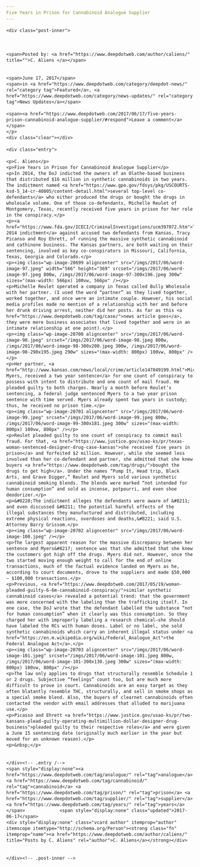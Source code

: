 ```yaml
---
Five Years in Prison for Cannabinoid Analogue Supplier
---
```

<article class="post-listing post-20690 post type-post status-publish format-standard has-post-thumbnail hentry  tag-analogue tag-cannabinoid tag-prison tag-supplier tag-years">
    
    <div class="post-inner">
    
    
        
    <span>Posted by: <a href="https://www.deepdotweb.com/author/caliens/" title="">C. Aliens </a></span>
    
    
    <span>June 17, 2017</span>
    <span>in <a href="https://www.deepdotweb.com/category/deepdot-news/" rel="category tag">Featured</a>, <a href="https://www.deepdotweb.com/category/news-updates/" rel="category tag">News Updates</a></span>
    
    <span><a href="https://www.deepdotweb.com/2017/06/17/five-years-prison-cannabinoid-analogue-supplier/#respond">Leave a comment</a></span>
    </p>
    <div class="clear"></div>
    
    <div class="entry">
    
    <p>C. Aliens</p>
    <p>Five Years in Prison for Cannabinoid Analogue Supplier</p>
    <p>In 2014, the DoJ indicted the owners of an Olathe-based business that distributed $16 million in synthetic cannabinoids in two years. The indictment named <a href="https://www.gpo.gov/fdsys/pkg/USCOURTS-ksd-5_14-cr-40005/content-detail.html">several top-level co-defendants</a> who either produced the drugs or bought the drugs in wholesale volume. One of those co-defendants, Michelle Reulet of Montgomery, Texas, recently received five years in prison for her role in the conspiracy.</p>
    <p><a href="https://www.fda.gov/ICECI/CriminalInvestigations/ucm397072.htm">The 2014 indictment</a> against accused two defendants from Kansas, Tracy Picanso and Roy Ehrett, of running the massive synthetic cannabinoid and cathinone business. The Kansas partners, are both waiting on their sentencing, involved as key co-conspirators in Missouri, California, Texas, Georgia and Colorado.</p>
    <p><img class="wp-image-20699 aligncenter" src="/imgs/2017/06/word-image-97.jpeg" width="566" height="369" srcset="/imgs/2017/06/word-image-97.jpeg 800w, /imgs/2017/06/word-image-97-300x196.jpeg 300w" sizes="(max-width: 566px) 100vw, 566px" /></p>
    <p>Michelle Reulet operated a company in Texas called Bully Wholesale with her partner. (I used the word “partner” as they lived together, worked together, and once were an intimate couple. However, his social media profiles made no mention of a relationship with her and before her drunk driving arrest, neither did her posts. As far as this <a href="https://www.deepdotweb.com/tag/case/">news article goes</a>, they were mere business associates that lived together and were in an intimate relationship at one point).</p>
    <p><img class="wp-image-20700 aligncenter" src="/imgs/2017/06/word-image-98.jpeg" srcset="/imgs/2017/06/word-image-98.jpeg 800w, /imgs/2017/06/word-image-98-300x200.jpeg 300w, /imgs/2017/06/word-image-98-290x195.jpeg 290w" sizes="(max-width: 800px) 100vw, 800px" /></p>
    <p>Her partner, <a href="http://www.kansas.com/news/local/crime/article147849199.html">Michael Myers, received a two year sentence</a> for one count of conspiracy to possess with intent to distribute and one count of mail fraud. He pleaded guilty to both charges. Nearly a month before Reulet’s sentencing, a federal judge sentenced Myers to a two year prison sentence with time served. Myers already spent two years in custody; thus, he received no prison time.</p>
    <p><img class="wp-image-20701 aligncenter" src="/imgs/2017/06/word-image-99.jpeg" srcset="/imgs/2017/06/word-image-99.jpeg 800w, /imgs/2017/06/word-image-99-300x181.jpeg 300w" sizes="(max-width: 800px) 100vw, 800px" /></p>
    <p>Reulet pleaded guilty to one count of conspiracy to commit mail fraud. For that, <a href="https://www.justice.gov/usao-ks/pr/texas-woman-sentenced-designer-drug-case-kansas">she received five years in prison</a> and forfeited​ $2 million. However, while she seemed less involved than her co-defendant and partner, she admitted that she knew buyers <a href="https://www.deepdotweb.com/tag/drugs/">bought the drugs to get high</a>. Under the names “Pump It, Head trip, Black Arts, and Grave Digger,” Reulet and Myers sold various synthetic cannabinoid smoking blends. The blends were marked “not intended for human consumption” and sold as incense, potpourri, and even shoe deodorizer.</p>
    <p>&#8220;The indictment alleges the defendants were aware of &#8211; and even discussed &#8211; the potential harmful effects of the illegal substances they manufactured and distributed, including extreme physical reactions, overdoses and deaths,&#8221; said U.S. Attorney Barry Grissom.</p>
    <p><img class="wp-image-20702 aligncenter" src="/imgs/2017/06/word-image-100.jpeg" /></p>
    <p>The largest apparent reason for the massive discrepancy between her sentence and Myers&#8217; sentence was that she admitted that she knew the customers got high off the drugs. Myers did not. However, once the two started moving enough weight to call for the end of online transactions, much of the factual evidence landed on Myers as he, according to court documents, drove to the suppliers and made $50,000 – $100,000 transactions.</p>
    <p>Previous, <a href="https://www.deepdotweb.com/2017/05/19/woman-pleaded-guilty-6-6m-cannabinoid-conspiracy/">similar synthetic cannabinoid cases</a> revealed a potential trend: that the government was more concerned with the labeling than the trafficking itself. In one case, the DoJ wrote that the defendant labelled the substance “not for human consumption” when it clearly was this consumption. So they charged her with improperly labeling a research chemical—she should have labeled the RCs with human doses. Label or no label, she sold synthetic cannabinoids which carry an inherent illegal status under <a href="https://en.m.wikipedia.org/wiki/Federal_Analogue_Act">the Federal Analogue Act</a>.</p>
    <p><img class="wp-image-20703 aligncenter" src="/imgs/2017/06/word-image-101.jpeg" srcset="/imgs/2017/06/word-image-101.jpeg 800w, /imgs/2017/06/word-image-101-300x130.jpeg 300w" sizes="(max-width: 800px) 100vw, 800px" /></p>
    <p>The law only applies to drugs that structurally resemble Schedule 1 or 2 drugs. Subjective “feelings” count too, but are much more difficult to prove in court. Cannabinoids are an easy target as they often blatantly resemble THC, structurally, and sell in smoke shops as a special smoke blend. Also, the buyers of clearnet cannabinoids often contacted the vendor with email addresses that alluded to marijuana use.</p>
    <p>Picasso and Ehrett <a href="https://www.justice.gov/usao-ks/pr/two-kansans-plead-guilty-operating-multimillion-dollar-designer-drug-business">pleaded guilty to their respective roles</a> and were given a June 15 sentencing date (originally much earlier in the year but moved for an unknown reason).</p>
    <p>&nbsp;</p>
    
    
    </div><!-- .entry /-->
    <span style="display:none"><a href="https://www.deepdotweb.com/tag/analogue/" rel="tag">analogue</a> <a href="https://www.deepdotweb.com/tag/cannabinoid/" rel="tag">cannabinoid</a> <a href="https://www.deepdotweb.com/tag/prison/" rel="tag">prison</a> <a href="https://www.deepdotweb.com/tag/supplier/" rel="tag">supplier</a> <a href="https://www.deepdotweb.com/tag/years/" rel="tag">years</a></span>				<span style="display:none" class="updated">2017-06-17</span>
    <div style="display:none" class="vcard author" itemprop="author" itemscope itemtype="http://schema.org/Person"><strong class="fn" itemprop="name"><a href="https://www.deepdotweb.com/author/caliens/" title="Posts by C. Aliens" rel="author">C. Aliens</a></strong></div>
    
    
    </div><!-- .post-inner -->
</article><!-- .post-listing -->

